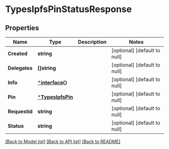 # TypesIpfsPinStatusResponse

## Properties
Name | Type | Description | Notes
------------ | ------------- | ------------- | -------------
**Created** | **string** |  | [optional] [default to null]
**Delegates** | **[]string** |  | [optional] [default to null]
**Info** | [***interface{}**](interface{}.md) |  | [optional] [default to null]
**Pin** | [***TypesIpfsPin**](types.IpfsPin.md) |  | [optional] [default to null]
**Requestid** | **string** |  | [optional] [default to null]
**Status** | **string** |  | [optional] [default to null]

[[Back to Model list]](../README.md#documentation-for-models) [[Back to API list]](../README.md#documentation-for-api-endpoints) [[Back to README]](../README.md)

